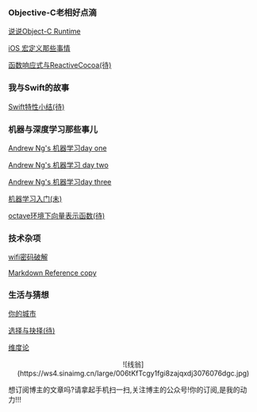 ### Objective-C老相好点滴

[说说Object-C Runtime](https://blaceman.github.io/2016/12/15/%E8%AF%B4%E8%AF%B4Object-C-Runtime/)

[iOS 宏定义那些事情](https://blaceman.github.io/2017/01/03/iOS-%E5%AE%8F%E5%AE%9A%E4%B9%89/)

[函数响应式与ReactiveCocoa(待)]()

### 我与Swift的故事

[Swift特性小结(待)]()

### 机器与深度学习那些事儿

[Andrew Ng's 机器学习day one](https://blaceman.github.io/2017/03/05/Andrew-Ng-s-%E6%9C%BA%E5%99%A8%E5%AD%A6%E4%B9%A0day-one/)

[Andrew Ng's 机器学习 day two](https://blaceman.github.io/2017/03/02/Andrew-Ng-s-%E6%9C%BA%E5%99%A8%E5%AD%A6%E4%B9%A0-day-two/)

[Andrew Ng's 机器学习day three](https://blaceman.github.io/2017/03/09/Andrew-Ng-s-%E6%9C%BA%E5%99%A8%E5%AD%A6%E4%B9%A0day-three/)

[机器学习入门(未)](https://blaceman.github.io/2017/05/30/%E6%9C%BA%E5%99%A8%E5%AD%A6%E4%B9%A0%E5%85%A5%E9%97%A8/)

[octave环境下向量表示函数(待)]()

### 技术杂项

[wifi密码破解](https://blaceman.github.io/2016/12/29/wifi%E5%AF%86%E7%A0%81%E7%A0%B4%E8%A7%A3/)

[Markdown Reference copy](https://blaceman.github.io/2017/05/22/Markdown%20Reference%20copy/)



### 生活与猜想

[你的城市](https://blaceman.github.io/2017/06/12/%E4%BD%A0%E7%9A%84%E5%9F%8E%E5%B8%82/)

[选择与抉择(待)]()

[维度论]()



<center>![线翁](https://ws4.sinaimg.cn/large/006tKfTcgy1fgi8zajqxdj3076076dgc.jpg)</center>

想订阅博主的文章吗?请拿起手机扫一扫,关注博主的公众号!你的订阅,是我的动力!!!




